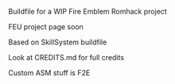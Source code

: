 Buildfile for a WIP Fire Emblem Romhack project

FEU project page soon

Based on SkillSystem buildfile

Look at CREDITS.md for full credits

Custom ASM stuff is F2E

